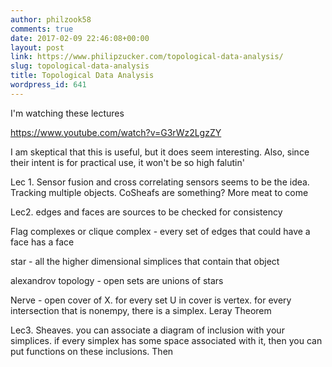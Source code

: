 ```yaml
---
author: philzook58
comments: true
date: 2017-02-09 22:46:08+00:00
layout: post
link: https://www.philipzucker.com/topological-data-analysis/
slug: topological-data-analysis
title: Topological Data Analysis
wordpress_id: 641
---
```


I'm watching these lectures

https://www.youtube.com/watch?v=G3rWz2LgzZY

I am skeptical that this is useful, but it does seem interesting. Also, since their intent is for practical use, it won't be so high falutin'

Lec 1. Sensor fusion and cross correlating sensors seems to be the idea. Tracking multiple objects. CoSheafs are something? More meat to come



Lec2. edges and faces are sources to be checked for consistency

Flag complexes or clique complex - every set of edges that could have a face has a face

star - all the higher dimensional simplices that contain that object

alexandrov topology - open sets are unions of stars

Nerve - open cover of X. for every set U in cover is vertex. for every intersection that is nonempy, there is a simplex. Leray Theorem

Lec3. Sheaves. you can associate a diagram of inclusion with your simplices. if every simplex has some space associated with it, then you can put functions on these inclusions. Then
